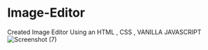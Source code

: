 # Image-Editor
Created Image Editor Using an HTML , CSS , VANILLA JAVASCRIPT 
![Screenshot (7)](https://github.com/DaneshwarKumar/Image-Editor/assets/120198268/3104a298-a0c4-47fa-b26f-36d1739e4fd3)

